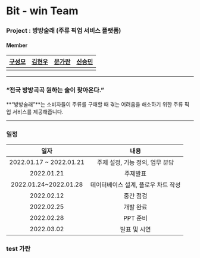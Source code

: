 # Bit - win Team

### Project : 방방술래 (주류 픽업 서비스 플랫폼)

#### Member

| [구성모](https://github.com/gusm96) | [김현우](https://github.com/wmrwmr) | [문가란](https://github.com/lililights) | [신승민](https://github.com/siner44) |
| :---------------------------------: | ----------------------------------- | --------------------------------------- | ------------------------------------ |
|                                     |                                     |                                         |                                      |

---

### “전국 방방곡곡 원하는 술이 찾아온다.”

**“방방술래”**는 소비자들이 주류를 구매할 때 겪는 어려움을 해소하기 위한 주류 픽업 서비스를 제공해줍니다.

---

### 일정

|          일자           |                내용                 |
| :---------------------: | :---------------------------------: |
| 2022.01.17 ~ 2022.01.21 |   주제 설정, 기능 정의, 업무 분담   |
|       2022.01.21        |              주제발표               |
|  2022.01.24~2022.01.28  | 데이터베이스 설계, 플로우 차트 작성 |
|       2022.02.12        |              중간 점검              |
|       2022.02.25        |              개발 완료              |
|       2022.02.28        |              PPT 준비               |
|       2022.03.02        |            발표 및 시연             |

### test 가란
